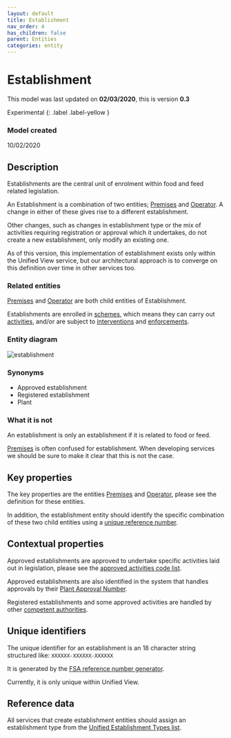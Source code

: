 ```yaml
---
layout: default
title: Establishment
nav_order: 4
has_children: false
parent: Entities
categories: entity
---
```


# Establishment
This model was last updated on **02/03/2020**, this is version **0.3**

Experimental
{: .label .label-yellow }

### Model created
10/02/2020

## Description
Establishments are the central unit of enrolment within food and feed related legislation.

An Establishment is a combination of two entities; [Premises](/enterprise-data-models/entities/premises.html) and [Operator](/enterprise-data-models/entities/operator.html). A change in either of these gives rise to a different establishment.

Other changes, such as changes in establishment type or the mix of activities requiring registration or approval which it undertakes, do not create a new establishment, only modify an existing one.

As of this version, this implementation of establishment exists only within the Unified View service, but our architectural approach is to converge on this definition over time in other services too.

### Related entities
[Premises](/enterprise-data-models/entities/premises.html) and [Operator](/enterprise-data-models/entities/operator.html) are both child entities of Establishment.

Establishments are enrolled in [schemes](/enterprise-data-models/entities/scheme.html), which means they can carry out [activities](/enterprise-data-models/entities/activity.html), and/or are subject to [interventions](/enterprise-data-models/entities/intervention.html) and [enforcements](/enterprise-data-models/entities/enforcment.html).

### Entity diagram
![establishment](/enterprise-data-models/entities/diagrams/Establishment.png)

### Synonyms
*   Approved establishment
*   Registered establishment
*   Plant

### What it is not
An establishment is only an establishment if it is related to food or feed.

[Premises](/enterprise-data-models/entities/premises.html) is often confused for establishment. When developing services we should be sure to make it clear that this is not the case.

## Key properties
The key properties are the entities [Premises](/enterprise-data-models/entities/premises.html) and [Operator](/enterprise-data-models/entities/operator.html), please see the definition for these entities.

In addition, the establishment entity should identify the specific combination of these two child entities using a [unique reference number](#unique-identifiers).

## Contextual properties
Approved establishments are approved to undertake specific activities laid out in legislation, please see the [approved activities code list](https://data.food.gov.uk/codes/business/approved-food-establishments/_activities).

Approved establishments are also identified in the system that handles approvals by their [Plant Approval Number](/enterprise-data-models/patterns/plant-approval-number.html).

Registered establishments and some approved activities are handled by other [competent authorities](https://data.food.gov.uk/codes/reference-number/_authority).

## Unique identifiers
The unique identifier for an establishment is an 18 character string structured like: `XXXXXX-XXXXXX-XXXXXX`

It is generated by the [FSA reference number generator](https://github.com/FoodStandardsAgency/fsa-rn).

Currently, it is only unique within Unified View.

## Reference data
All services that create establishment entities should assign an establishment type from the [Unified Establishment Types list](https://data.food.gov.uk/codes/business/_unified-establishment-type).
